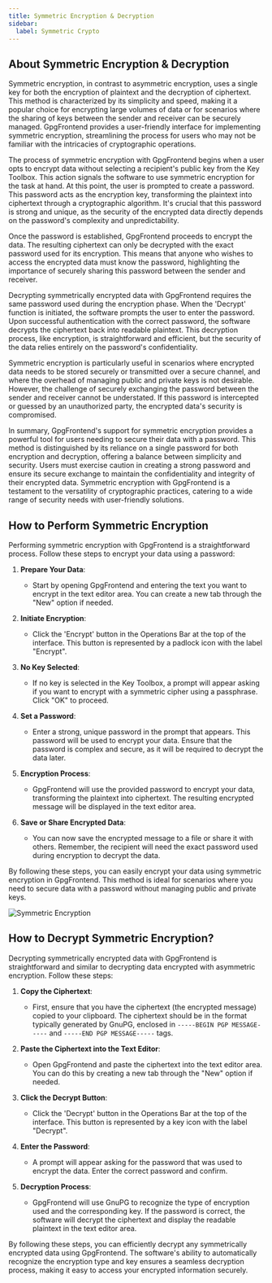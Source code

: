 ```yaml
---
title: Symmetric Encryption & Decryption
sidebar:
  label: Symmetric Crypto
---
```


## About Symmetric Encryption & Decryption

Symmetric encryption, in contrast to asymmetric encryption, uses a single key
for both the encryption of plaintext and the decryption of ciphertext. This
method is characterized by its simplicity and speed, making it a popular choice
for encrypting large volumes of data or for scenarios where the sharing of keys
between the sender and receiver can be securely managed. GpgFrontend provides a
user-friendly interface for implementing symmetric encryption, streamlining the
process for users who may not be familiar with the intricacies of cryptographic
operations.

The process of symmetric encryption with GpgFrontend begins when a user opts to
encrypt data without selecting a recipient's public key from the Key Toolbox.
This action signals the software to use symmetric encryption for the task at
hand. At this point, the user is prompted to create a password. This password
acts as the encryption key, transforming the plaintext into ciphertext through a
cryptographic algorithm. It's crucial that this password is strong and unique,
as the security of the encrypted data directly depends on the password's
complexity and unpredictability.

Once the password is established, GpgFrontend proceeds to encrypt the data. The
resulting ciphertext can only be decrypted with the exact password used for its
encryption. This means that anyone who wishes to access the encrypted data must
know the password, highlighting the importance of securely sharing this password
between the sender and receiver.

Decrypting symmetrically encrypted data with GpgFrontend requires the same
password used during the encryption phase. When the 'Decrypt' function is
initiated, the software prompts the user to enter the password. Upon successful
authentication with the correct password, the software decrypts the ciphertext
back into readable plaintext. This decryption process, like encryption, is
straightforward and efficient, but the security of the data relies entirely on
the password's confidentiality.

Symmetric encryption is particularly useful in scenarios where encrypted data
needs to be stored securely or transmitted over a secure channel, and where the
overhead of managing public and private keys is not desirable. However, the
challenge of securely exchanging the password between the sender and receiver
cannot be understated. If this password is intercepted or guessed by an
unauthorized party, the encrypted data's security is compromised.

In summary, GpgFrontend's support for symmetric encryption provides a powerful
tool for users needing to secure their data with a password. This method is
distinguished by its reliance on a single password for both encryption and
decryption, offering a balance between simplicity and security. Users must
exercise caution in creating a strong password and ensure its secure exchange to
maintain the confidentiality and integrity of their encrypted data. Symmetric
encryption with GpgFrontend is a testament to the versatility of cryptographic
practices, catering to a wide range of security needs with user-friendly
solutions.

## How to Perform Symmetric Encryption

Performing symmetric encryption with GpgFrontend is a straightforward process.
Follow these steps to encrypt your data using a password:

1. **Prepare Your Data**:

   - Start by opening GpgFrontend and entering the text you want to encrypt in
     the text editor area. You can create a new tab through the "New" option if
     needed.

2. **Initiate Encryption**:

   - Click the 'Encrypt' button in the Operations Bar at the top of the
     interface. This button is represented by a padlock icon with the label
     "Encrypt".

3. **No Key Selected**:

   - If no key is selected in the Key Toolbox, a prompt will appear asking if
     you want to encrypt with a symmetric cipher using a passphrase. Click "OK"
     to proceed.

4. **Set a Password**:

   - Enter a strong, unique password in the prompt that appears. This password
     will be used to encrypt your data. Ensure that the password is complex and
     secure, as it will be required to decrypt the data later.

5. **Encryption Process**:

   - GpgFrontend will use the provided password to encrypt your data,
     transforming the plaintext into ciphertext. The resulting encrypted message
     will be displayed in the text editor area.

6. **Save or Share Encrypted Data**:
   - You can now save the encrypted message to a file or share it with others.
     Remember, the recipient will need the exact password used during encryption
     to decrypt the data.

By following these steps, you can easily encrypt your data using symmetric
encryption in GpgFrontend. This method is ideal for scenarios where you need to
secure data with a password without managing public and private keys.

![Symmetric Encryption](https://image.cdn.bktus.com/i/2024/06/15/e81042ca-40e4-0ce4-5a44-111a89acb5d1.webp)

## How to Decrypt Symmetric Encryption?

Decrypting symmetrically encrypted data with GpgFrontend is straightforward and
similar to decrypting data encrypted with asymmetric encryption. Follow these
steps:

1. **Copy the Ciphertext**:

   - First, ensure that you have the ciphertext (the encrypted message) copied
     to your clipboard. The ciphertext should be in the format typically
     generated by GnuPG, enclosed in `-----BEGIN PGP MESSAGE-----` and `-----END
PGP MESSAGE-----` tags.

2. **Paste the Ciphertext into the Text Editor**:

   - Open GpgFrontend and paste the ciphertext into the text editor area. You
     can do this by creating a new tab through the "New" option if needed.

3. **Click the Decrypt Button**:

   - Click the 'Decrypt' button in the Operations Bar at the top of the
     interface. This button is represented by a key icon with the label
     "Decrypt".

4. **Enter the Password**:

   - A prompt will appear asking for the password that was used to encrypt the
     data. Enter the correct password and confirm.

5. **Decryption Process**:
   - GpgFrontend will use GnuPG to recognize the type of encryption used and the
     corresponding key. If the password is correct, the software will decrypt
     the ciphertext and display the readable plaintext in the text editor area.

By following these steps, you can efficiently decrypt any symmetrically
encrypted data using GpgFrontend. The software's ability to automatically
recognize the encryption type and key ensures a seamless decryption process,
making it easy to access your encrypted information securely.

